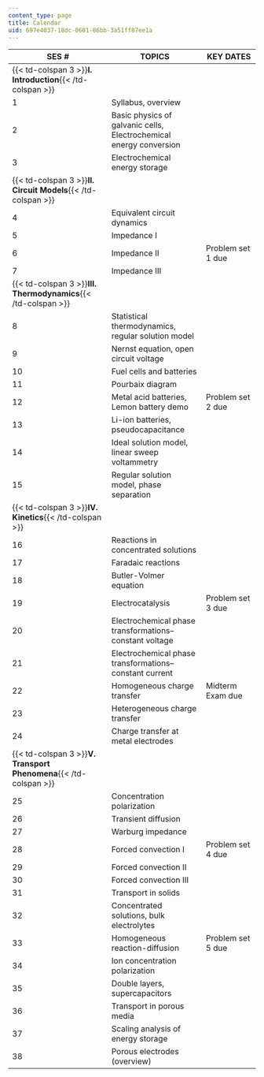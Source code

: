 ```yaml
---
content_type: page
title: Calendar
uid: 697e4037-18dc-0601-86bb-3a51ff87ee1a
---
```


| SES # | TOPICS | KEY DATES |
| --- | --- | --- |
| {{< td-colspan 3 >}}**I. Introduction**{{< /td-colspan >}} |||
| 1 | Syllabus, overview | &nbsp; |
| 2 | Basic physics of galvanic cells, Electrochemical energy conversion | &nbsp; |
| 3 | Electrochemical energy storage | &nbsp; |
| {{< td-colspan 3 >}}**II. Circuit Models**{{< /td-colspan >}} |||
| 4 | Equivalent circuit dynamics | &nbsp; |
| 5 | Impedance I | &nbsp; |
| 6 | Impedance II | Problem set 1 due |
| 7 | Impedance III | &nbsp; |
| {{< td-colspan 3 >}}**III. Thermodynamics**{{< /td-colspan >}} |||
| 8 | Statistical thermodynamics, regular solution model | &nbsp; |
| 9 | Nernst equation, open circuit voltage | &nbsp; |
| 10 | Fuel cells and batteries | &nbsp; |
| 11 | Pourbaix diagram | &nbsp; |
| 12 | Metal acid batteries, Lemon battery demo | Problem set 2 due |
| 13 | Li-ion batteries, pseudocapacitance | &nbsp; |
| 14 | Ideal solution model, linear sweep voltammetry | &nbsp; |
| 15 | Regular solution model, phase separation | &nbsp; |
| {{< td-colspan 3 >}}**IV. Kinetics**{{< /td-colspan >}} |||
| 16 | Reactions in concentrated solutions | &nbsp; |
| 17 | Faradaic reactions | &nbsp; |
| 18 | Butler-Volmer equation | &nbsp; |
| 19 | Electrocatalysis | Problem set 3 due |
| 20 | Electrochemical phase transformations–constant voltage | &nbsp; |
| 21 | Electrochemical phase transformations–constant current | &nbsp; |
| 22 | Homogeneous charge transfer | Midterm Exam due |
| 23 | Heterogeneous charge transfer | &nbsp; |
| 24 | Charge transfer at metal electrodes | &nbsp; |
| {{< td-colspan 3 >}}**V. Transport Phenomena**{{< /td-colspan >}} |||
| 25 | Concentration polarization | &nbsp; |
| 26 | Transient diffusion | &nbsp; |
| 27 | Warburg impedance | &nbsp; |
| 28 | Forced convection I | Problem set 4 due |
| 29 | Forced convection II | &nbsp; |
| 30 | Forced convection III | &nbsp; |
| 31 | Transport in solids | &nbsp; |
| 32 | Concentrated solutions, bulk electrolytes | &nbsp; |
| 33 | Homogeneous reaction-diffusion | Problem set 5 due |
| 34 | Ion concentration polarization | &nbsp; |
| 35 | Double layers, supercapacitors | &nbsp; |
| 36 | Transport in porous media | &nbsp; |
| 37 | Scaling analysis of energy storage | &nbsp; |
| 38 | Porous electrodes (overview) |